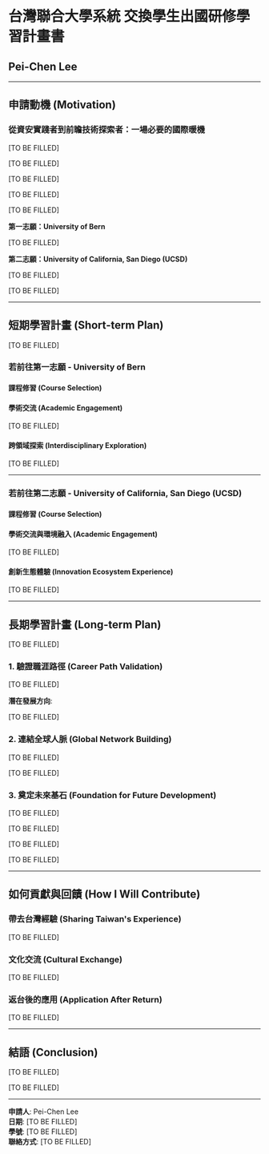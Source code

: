 # 台灣聯合大學系統 交換學生出國研修學習計畫書
## Pei-Chen Lee

---

## 申請動機 (Motivation)

### 從資安實踐者到前瞻技術探索者：一場必要的國際暖機

[TO BE FILLED]

[TO BE FILLED]

[TO BE FILLED]

[TO BE FILLED]

[TO BE FILLED]

**第一志願：University of Bern**

[TO BE FILLED]

**第二志願：University of California, San Diego (UCSD)**

[TO BE FILLED]

[TO BE FILLED]

---

## 短期學習計畫 (Short-term Plan)

[TO BE FILLED]

### 若前往第一志願 - University of Bern

#### 課程修習 (Course Selection)



#### 學術交流 (Academic Engagement)

[TO BE FILLED]





#### 跨領域探索 (Interdisciplinary Exploration)

[TO BE FILLED]



---

### 若前往第二志願 - University of California, San Diego (UCSD)

#### 課程修習 (Course Selection)



#### 學術交流與環境融入 (Academic Engagement)

[TO BE FILLED]





#### 創新生態體驗 (Innovation Ecosystem Experience)

[TO BE FILLED]

---

## 長期學習計畫 (Long-term Plan)

[TO BE FILLED]

### 1. 驗證職涯路徑 (Career Path Validation)

[TO BE FILLED]

**潛在發展方向**:


[TO BE FILLED]

### 2. 連結全球人脈 (Global Network Building)

[TO BE FILLED]



[TO BE FILLED]

### 3. 奠定未來基石 (Foundation for Future Development)

[TO BE FILLED]

[TO BE FILLED]

[TO BE FILLED]

[TO BE FILLED]



---

## 如何貢獻與回饋 (How I Will Contribute)

### 帶去台灣經驗 (Sharing Taiwan's Experience)

[TO BE FILLED]



### 文化交流 (Cultural Exchange)

[TO BE FILLED]



### 返台後的應用 (Application After Return)

[TO BE FILLED]



---

## 結語 (Conclusion)

[TO BE FILLED]

[TO BE FILLED]

---

**申請人**: Pei-Chen Lee  
**日期**: [TO BE FILLED]  
**學號**: [TO BE FILLED]  
**聯絡方式**: [TO BE FILLED]

